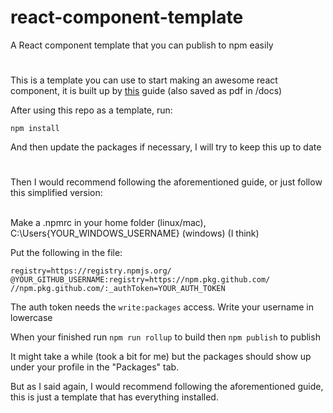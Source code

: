 # react-component-template
A React component template that you can publish to npm easily
#

This is a template you can use to start making an awesome react component, it is built up by [this](https://dev.to/alexeagleson/how-to-create-and-publish-a-react-component-library-2oe) guide (also saved as pdf in /docs)

After using this repo as a template, run:

`npm install`

And then update the packages if necessary, I will try to keep this up to date

#
Then I would recommend following the aforementioned guide, or just follow this simplified version:
<br>
<br>

Make a .npmrc in your home folder (linux/mac), C:\Users\{YOUR_WINDOWS_USERNAME} (windows) (I think)

Put the following in the file:
```
registry=https://registry.npmjs.org/
@YOUR_GITHUB_USERNAME:registry=https://npm.pkg.github.com/
//npm.pkg.github.com/:_authToken=YOUR_AUTH_TOKEN
```

The auth token needs the `write:packages` access. Write your username in lowercase


When your finished run `npm run rollup` to build then `npm publish` to publish

It might take a while (took a bit for me) but the packages should show up under your profile in the "Packages" tab.

But as I said again, I would recommend following the aforementioned guide, this is just a template that has everything installed.
